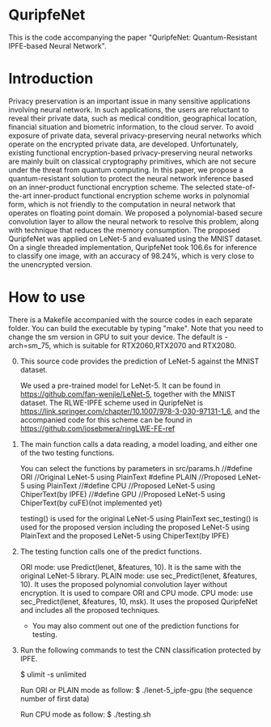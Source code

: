 # QuripfeNet
This is the code accompanying the paper "QuripfeNet:  Quantum-Resistant IPFE-based Neural Network".

# Introduction
Privacy preservation is an important issue in many sensitive applications involving neural network. In such applications, the users are reluctant to reveal their private data, such as medical condition, geographical location, financial situation and biometric information, to the cloud server. To avoid exposure of private data, several privacy-preserving neural networks which operate on the encrypted private data, are developed. Unfortunately, existing functional encryption-based privacy-preserving neural networks are mainly built on classical cryptography primitives, which are not secure under the threat from quantum computing. In this paper, we propose a quantum-resistant solution to protect the neural network inference based on an inner-product functional encryption scheme. The selected state-of-the-art inner-product functional encryption scheme works in polynomial form, which is not friendly to the computation in neural network that operates on floating point domain. We proposed a polynomial-based secure convolution layer to allow the neural network to resolve this problem, along with technique that reduces the memory consumption. The proposed QuripfeNet was applied on LeNet-5 and evaluated using the MNIST dataset. On a single threaded implementation, QuripfeNet took 106.6s for inference to classify one image, with an accuracy of 98.24\%, which is very close to the unencrypted version.

# How to use
There is a Makefile accompanied with the source codes in each separate folder. You can build the executable by typing "make".
Note that you need to change the sm version in GPU to suit your device. The default is -arch=sm_75, which is suitable for RTX2060,RTX2070 and RTX2080.

0) This source code provides the prediction of LeNet-5 against the MNIST dataset.

    We used a pre-trained model for LeNet-5. It can be found in https://github.com/fan-wenjie/LeNet-5, together with the MNIST dataset.
    The RLWE-IPFE scheme used in QuripfeNet is https://link.springer.com/chapter/10.1007/978-3-030-97131-1_6, and the accompanied code for this scheme can be found in https://github.com/josebmera/ringLWE-FE-ref

1) The main function calls a data reading, a model loading, and either one of the two testing functions.

    You can select the functions by parameters in src/params.h
    //#define ORI			//Original LeNet-5 using PlainText
      #define PLAIN 		//Proposed LeNet-5 using PlainText
    //#define CPU			//Proposed LeNet-5 using ChiperText(by IPFE)
    //#define GPU			//Proposed LeNet-5 using ChiperText(by cuFE)(not implemented yet)

    testing() is used for the original LeNet-5 using PlainText
    sec_testing() is used for the proposed version including the proposed LeNet-5 using PlainText and the proposed LeNet-5 using ChiperText(by IPFE)

2) The testing function calls one of the predict functions.

    ORI mode: use Predict(lenet, &features, 10). It is the same with the original LeNet-5 library.
    PLAIN mode: use sec_Predict(lenet, &features, 10). It uses the proposed polynomial convolution layer without encryption. It is used to compare ORI and CPU mode.
    CPU mode: use sec_Predict(lenet, &features, 10, msk). It uses the proposed QuripfeNet and includes all the proposed techniques.
    * You may also comment out one of the prediction functions for testing.

3) Run the following commands to test the CNN classification protected by IPFE.

    $ ulimit -s unlimited

    Run ORI or PLAIN mode as follow:
    $ ./lenet-5_ipfe-gpu (the sequence number of first data)

    Run CPU mode as follow:
    $ ./testing.sh


